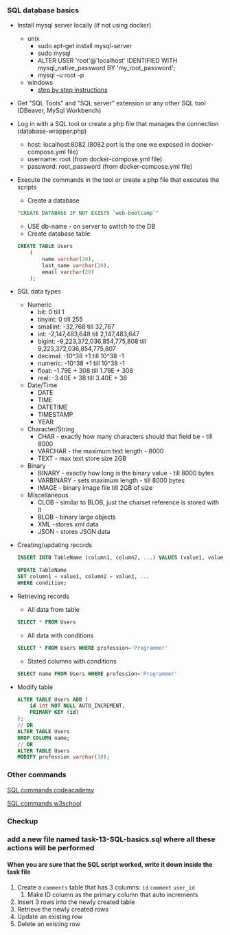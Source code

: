 ### SQL database basics
* Install mysql server locally (if not using docker)
    * unix 
        - sudo apt-get install mysql-server
        - sudo mysql
        - ALTER USER 'root'@'localhost' IDENTIFIED WITH mysql_native_password BY 'my_root_password';
        - mysql -u root -p
    * windows
        - [step by step instructions](https://mid.as/kb/00145/install-configure-mysql-on-windows)
* Get "SQL Tools" and "SQL server" extension or any other SQL tool (DBeaver, MySql Workbench)
* Log in with a SQL tool or create a php file that manages the connection (database-wrapper.php)
    * host: localhost:8082 (8082 port is the one we exposed in docker-compose.yml file)
    * username: root (from docker-compose.yml file)
    * password: root_password (from docker-compose.yml file)
* Execute the commands in the tool or create a php file that executes the scripts
    * Create a database
    ```sql
    "CREATE DATABASE IF NOT EXISTS `web-bootcamp`"
    ```
    * USE db-name - on server to switch to the DB
    * Create database table
    ```sql
    CREATE TABLE Users
        (
            name varchar(20),
            last_name varchar(20),
            email varchar(20)
        );
    ```
* SQL data types
    * Numeric
        * bit: 0 till 1
        * tinyint: 0 till 255
        * smallint: -32,768	till 32,767
        * int: -2,147,483,648 till 2,147,483,647
        * bigint: -9,223,372,036,854,775,808 till 9,223,372,036,854,775,807
        * decimal: -10^38 +1 till 10^38 -1
        * numeric: -10^38 +1 till 10^38 -1
        * float: -1.79E + 308 till 1.79E + 308
        * real: -3.40E + 38	till 3.40E + 38
    * Date/Time
        * DATE
        * TIME
        * DATETIME
        * TIMESTAMP
        * YEAR
    * Character/String
        * CHAR - exactly how many characters should that field be - till 8000
        * VARCHAR - the maximum text length - 8000
        * TEXT - max text store size 2GB
    * Binary
        * BINARY - exactly how long is the binary value - till 8000 bytes
        * VARBINARY - sets maximum length - till 8000 bytes
        * IMAGE - binary image file till 2GB of size
    * Miscellaneous
        * CLOB - similar to BLOB, just the charset reference is stored with it
        * BLOB - binary large objects
        * XML -stores xml data
        * JSON - stores JSON data
        
* Creating/updating records
    ```sql
    INSERT INTO TableName (column1, column2, ...) VALUES (value1, value2, ...), (other_value1, other_value2, ...)
    ```
    ```sql
    UPDATE TableName
    SET column1 = value1, column2 = value2, ...
    WHERE condition;
    ```
* Retrieving records
    * All data from table
    ```sql
    SELECT * FROM Users
    ```
    
    * All data with conditions
    ```sql
    SELECT * FROM Users WHERE profession='Programmer'
    ```
    
    * Stated columns with conditions
    ```sql
    SELECT name FROM Users WHERE profession='Programmer'
    ```
* Modify table
    ```sql
    ALTER TABLE Users ADD (
        id int NOT NULL AUTO_INCREMENT,
        PRIMARY KEY (id)
    );
    // OR
    ALTER TABLE Users
    DROP COLUMN name;
    // OR
    ALTER TABLE Users 
    MODIFY profession varchar(30);
    ```

### Other commands
[SQL commands codeacademy](https://www.codecademy.com/articles/sql-commands)

[SQL commands w3school](https://www.w3schools.com/sql/default.asp)

### Checkup

### add a new file named task-13-SQL-basics.sql where all these actions will be performed

#### When you are sure that the SQL script worked, write it down inside the task file

1. Create a `comments` table that has 3 columns: `id` `comment` `user_id`
    1. Make ID column as the primary column that auto increments
2. Insert 3 rows into the newly created table
3. Retrieve the newly created rows
4. Update an existing row
5. Delete an existing row